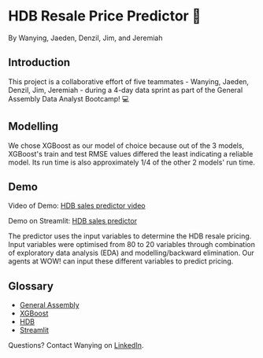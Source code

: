 # **HDB Resale Price Predictor** 🏡 

By Wanying, Jaeden, Denzil, Jim, and Jeremiah

## **Introduction**

This project is a collaborative effort of five teammates - Wanying, Jaeden, Denzil, Jim, Jeremiah - during a 4-day data sprint as part of the General Assembly Data Analyst Bootcamp! 💻

## **Modelling**

We chose XGBoost as our model of choice because out of the 3 models, XGBoost's train and test RMSE values differed the least indicating a reliable model. Its run time is also approximately 1/4 of the other 2 models' run time. 

## **Demo**

Video of Demo: [HDB sales predictor video](https://youtu.be/HiMJoXPNXew)

Demo on Streamlit: [HDB sales predictor](https://datasprint-wy.streamlit.app/)

The predictor uses the input variables to determine the HDB resale pricing. 
Input variables were optimised from 80 to 20 variables through combination of exploratory data analysis (EDA) and modelling/backward elimination.
Our agents at WOW! can input these different variables to predict pricing.

## **Glossary**
- [General Assembly](https://generalassemb.ly/)
- [XGBoost](https://www.nvidia.com/en-us/glossary/xgboost/)
- [HDB](https://www.hdb.gov.sg/cs/infoweb/homepage)
- [Streamlit](https://streamlit.io/)

Questions? Contact Wanying on [LinkedIn](https://www.linkedin.com/in/wanying-chin/).
